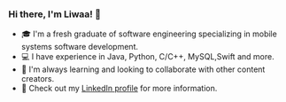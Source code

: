 ### Hi there, I'm Liwaa! 👋

- 🎓 I'm a fresh graduate of software engineering specializing in mobile systems software development.
- 💻 I have experience in Java, Python, C/C++, MySQL,Swift and more.
- 🚀 I'm always learning and looking to collaborate with other content creators.
- 🔗 Check out my <a href="https://www.linkedin.com/in/liwaa-hosh-4101711b0/">LinkedIn profile</a> for more information.

